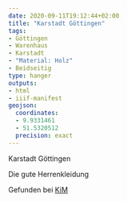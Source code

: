 ```yaml
---
date: 2020-09-11T19:12:44+02:00
title: "Karstadt Göttingen"
tags:
- Göttingen
- Warenhaus
- Karstadt
- "Material: Holz"
- Beidseitig
type: hanger
outputs:
- html
- iiif-manifest
geojson:
  coordinates:
  - 9.9331461
  - 51.5320512
  precision: exact
---
```

Karstadt Göttingen

Die gute Herrenkleidung

<div class="source">Gefunden bei <a href="https://www.neue-arbeit-brockensammlung.de/geschaefte/zweigstelle-kim/">KiM</a></div>
